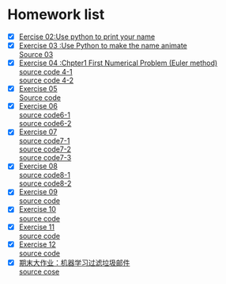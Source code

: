 # Homework list
- [x] [Eercise 02:Use python to print your name](https://github.com/yyx1996/computational_physics_N2015301020105/blob/master/exercise%201.md)
- [x] [Exercise 03 :Use Python to make the name animate](https://github.com/yyx1996/computational_physics_N2015301020105/blob/master/exercise%202.md)        
[Source 03](https://github.com/yyx1996/computational_physics_N2015301020105/blob/master/lily.py)
- [x] [Exercise 04 :Chpter1 First Numerical Problem (Euler method)](https://github.com/yyx1996/computational_physics_N2015301020105/blob/master/exerise%204.md)        
[source code 4-1](https://github.com/yyx1996/computational_physics_N2015301020105/blob/master/code4-1.py)        
[source code 4-2](https://github.com/yyx1996/computational_physics_N2015301020105/blob/master/code4-2.py)
- [x] [Exercise 05](https://github.com/yyx1996/computational_physics_N2015301020105/blob/master/Exercise%2005.md)        
[Source code](https://github.com/yyx1996/computational_physics_N2015301020105/blob/master/code%205.py)
- [x] [Exercise 06](https://github.com/yyx1996/computational_physics_N2015301020105/blob/master/Exercise06.md)        
[source code6-1](https://github.com/yyx1996/computational_physics_N2015301020105/blob/master/code%206-1.py)        
[source code6-2](https://github.com/yyx1996/computational_physics_N2015301020105/blob/master/code%206-2.py)
- [x] [Exercise 07](https://github.com/yyx1996/computational_physics_N2015301020105/blob/master/Exercise%2007.md)   
[source code7-1](https://github.com/yyx1996/computational_physics_N2015301020105/blob/master/code7-1.py)    
[source code7-2](https://github.com/yyx1996/computational_physics_N2015301020105/blob/master/code7-2.py)    
[source code7-3](https://github.com/yyx1996/computational_physics_N2015301020105/blob/master/code7-3.py)   
- [x] [Exercise 08](https://github.com/yyx1996/computational_physics_N2015301020105/blob/master/Exercise%2008.md)   
[source code8-1](https://github.com/yyx1996/computational_physics_N2015301020105/blob/master/code%208-1.py)   
[source code8-2](https://github.com/yyx1996/computational_physics_N2015301020105/blob/master/code%208-2.py)   
- [x] [Exercise 09](https://github.com/yyx1996/computational_physics_N2015301020105/blob/master/Exercise%2009.md)   
[source code](https://github.com/yyx1996/computational_physics_N2015301020105/blob/master/code9-1.py)   
- [x] [Exercise 10](https://github.com/yyx1996/computational_physics_N2015301020105/blob/master/Exercise%2010.md)   
[source code](https://github.com/yyx1996/computational_physics_N2015301020105/blob/master/code10.py)    
- [x] [Exercise 11](https://github.com/yyx1996/computational_physics_N2015301020105/blob/master/Exercise%2011.md)   
[source code](https://github.com/yyx1996/computational_physics_N2015301020105/blob/master/code%2011.py)   
- [x] [Exercise 12](https://github.com/yyx1996/computational_physics_N2015301020105/blob/master/Exercise%2012.md)   
[source code](https://github.com/yyx1996/computational_physics_N2015301020105/blob/master/code%2012.py)   
- [x] [期末大作业：机器学习过滤垃圾邮件](https://github.com/yyx1996/computational_physics_N2015301020105/blob/master/%E8%AE%A1%E7%AE%97%E7%89%A9%E7%90%86%E4%BD%9C%E4%B8%9A%EF%BC%88%E6%9D%A8%E9%80%B8%E7%BF%94%20%E5%BC%98%E6%AF%852015301020105%EF%BC%89.pdf)   
[source cose](https://github.com/yyx1996/computational_physics_N2015301020105/blob/master/final%20homework.py)
